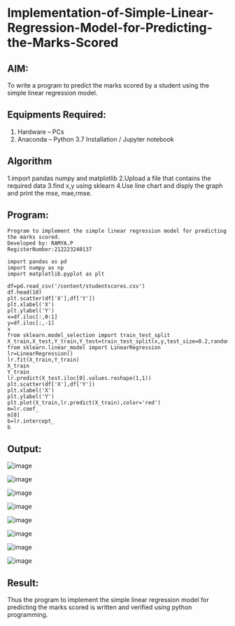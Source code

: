 # Implementation-of-Simple-Linear-Regression-Model-for-Predicting-the-Marks-Scored

## AIM:
To write a program to predict the marks scored by a student using the simple linear regression model.

## Equipments Required:
1. Hardware – PCs
2. Anaconda – Python 3.7 Installation / Jupyter notebook

## Algorithm
1.import pandas numpy and matplotlib
2.Upload a file that contains the required data
3.find x,y using sklearn
4.Use line chart and disply the graph and print the mse, mae,rmse.

## Program:
```
Program to implement the simple linear regression model for predicting the marks scored.
Developed by: RAMYA.P
RegisterNumber:212223240137 

```
```
import pandas as pd
import numpy as np
import matplotlib.pyplot as plt

df=pd.read_csv('/content/studentscores.csv')
df.head(10)
plt.scatter(df['X'],df['Y'])
plt.xlabel('X')
plt.ylabel('Y')
x=df.iloc[:,0:1]
y=df.iloc[:,-1]
x
from sklearn.model_selection import train_test_split
X_train,X_test,Y_train,Y_test=train_test_split(x,y,test_size=0.2,random_state=0)
from sklearn.linear_model import LinearRegression
lr=LinearRegression()
lr.fit(X_train,Y_train)
X_train
Y_train
lr.predict(X_test.iloc[0].values.reshape(1,1))
plt.scatter(df['X'],df['Y'])
plt.xlabel('X')
plt.ylabel('Y')
plt.plot(X_train,lr.predict(X_train),color='red')
m=lr.coef_
m[0]
b=lr.intercept_
b
```
## Output:
![image](https://github.com/user-attachments/assets/744a7a57-a258-492a-b947-34e5c20cc3b6)

![image](https://github.com/user-attachments/assets/9c832bc0-f779-4dff-83ec-f26db02a2eab)

![image](https://github.com/user-attachments/assets/d80b47ee-3f47-4e48-a56b-dea14aa9362d)

![image](https://github.com/user-attachments/assets/65182c39-0133-4799-8424-e7b3f5890c6c)

![image](https://github.com/user-attachments/assets/366cbbbe-3e63-48a7-9f36-1dfc2426de22)

![image](https://github.com/user-attachments/assets/f7de5af8-1444-4a4b-9628-cb2aecdfab80)

![image](https://github.com/user-attachments/assets/08cba8e2-07a2-4c9d-a48a-e25f4686f376)

![image](https://github.com/user-attachments/assets/11f0ac9e-60d7-4158-8b59-ca5a518f1332)

## Result:
Thus the program to implement the simple linear regression model for predicting the marks scored is written and verified using python programming.
